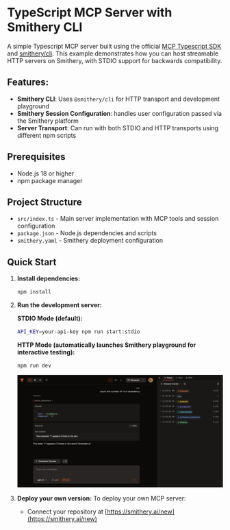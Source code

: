# TypeScript MCP Server with Smithery CLI

A simple Typescript MCP server built using the official [MCP Typescript SDK](https://github.com/modelcontextprotocol/typescript-sdk) and [smithery/cli](https://github.com/smithery-ai/cli). This example demonstrates how you can host streamable HTTP servers on Smithery, with STDIO support for backwards compatibility.

## Features:

- **Smithery CLI**: Uses `@smithery/cli` for HTTP transport and development playground
- **Smithery Session Configuration**: handles user configuration passed via the Smithery platform
- **Server Transport**: Can run with both STDIO and HTTP transports using different npm scripts

## Prerequisites

- Node.js 18 or higher
- npm package manager

## Project Structure

- `src/index.ts` - Main server implementation with MCP tools and session configuration
- `package.json` - Node.js dependencies and scripts
- `smithery.yaml` - Smithery deployment configuration

## Quick Start

1. **Install dependencies:**
   ```bash
   npm install
   ```

2. **Run the development server:**

   **STDIO Mode (default):**
   ```bash
   API_KEY=your-api-key npm run start:stdio
   ```

   **HTTP Mode (automatically launches Smithery playground for interactive testing):**
   ```bash
   npm run dev
   ```

   <img src="../../../../public/smithery_playground.png" alt="Smithery Playground" width="800">

3. **Deploy your own version:**
   To deploy your own MCP server:
   - Connect your repository at [https://smithery.ai/new](https://smithery.ai/new)
